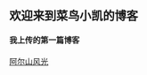 ## 欢迎来到菜鸟小凯的博客



<html>
<head>
<meta charset="UTF-8">
<title></title>
</head>
<body>
            <h4>我上传的第一篇博客</h4>
            <a href="https://Green1Chen.github.io/Arxan"  >阿尔山风光</a>
</body>
</html>


